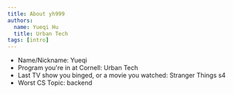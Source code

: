 ```yaml
---
title: About yh999
authors:
  name: Yueqi Hu
  title: Urban Tech
tags: [intro]
---
```


- Name/Nickname: Yueqi
- Program you're in at Cornell: Urban Tech
- Last TV show you binged, or a movie you watched: Stranger Things s4
- Worst CS Topic: backend
